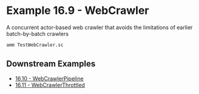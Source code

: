 # Example 16.9 - WebCrawler
A concurrent actor-based web crawler that avoids the limitations of earlier
batch-by-batch crawlers

```bash
amm TestWebCrawler.sc
```
## Downstream Examples

- [16.10 - WebCrawlerPipeline](https://github.com/handsonscala/handsonscala/tree/master/examples/16.10%20-%20WebCrawlerPipeline)
- [16.11 - WebCrawlerThrottled](https://github.com/handsonscala/handsonscala/tree/master/examples/16.11%20-%20WebCrawlerThrottled)